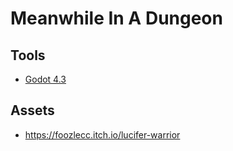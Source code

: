 # Meanwhile In A Dungeon

## Tools

- [Godot 4.3](https://godotengine.org/)

## Assets

- <https://foozlecc.itch.io/lucifer-warrior>
